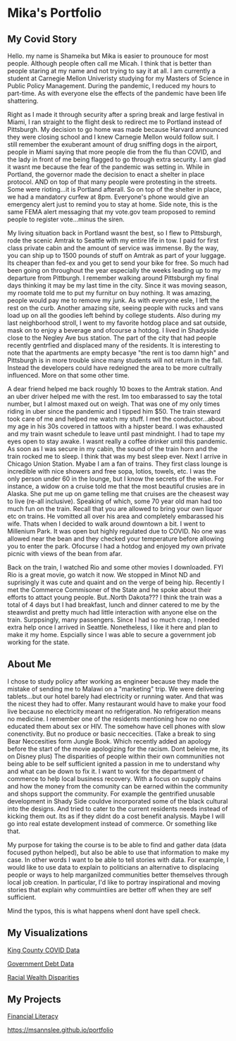 #  Mika's Portfolio

## My Covid Story
  Hello. my name is Shameika but Mika is easier to prounouce for most people. Although people often call me Micah. I think that is better than people staring at my name and not trying to say it at all. I am currently a student at Carnegie Mellon Univeristy studying for my Masters of Science in Public Policy Management. During the pandemic, I reduced my hours to part-time. As with everyone else the effects of the pandemic have been life shattering.  

  Right as I made it through security after a spring break and large festival in Miami, I ran straight to the flight desk to redirect me to Portland instead of Pittsburgh.  My decision to go home was made because Harvard announced they were closing school and I knew Carnegie Mellon would follow suit. I still remember the exuberant amount of drug sniffing dogs in the airport, people in Miami saying that more people die from the flu than COVID, and the lady in front of me being flagged to go through extra security. I am glad it wasnt me because the fear of the pandemic was setting in. While in Portland, the governor made the decision to enact a shelter in place protocol. AND on top of that many people were protesting in the streets. Some were rioting...it is Portland afterall. So on top of the shelter in place, we had a mandatory curfew at 8pm. Everyone's phone would give an emergency alert just to remind you to stay at home. Side note, this is the same FEMA alert messaging that my vote.gov team proposed to remind people to register vote...minus the siren. 
  
   My living situation back in  Portland wasnt the best, so I flew to Pittsburgh, rode the scenic Amtrak to Seattle with my entire life in tow. I paid for first class private cabin and the amount of service was immense. By the way, you can ship up to 1500 pounds of stuff on Amtrak as part of your luggage. Its cheaper than fed-ex and you get to send your bike for free. So much had been going on throughout the year especially the weeks leading up to my departure from Pittburgh. I remember walking around Pittsburgh my final days thinking it may be my last time in the city. Since it was moving season, my roomate told me to put my furnitur on buy nothing. It was amazing, people would pay me to remove my junk. As with everyone esle, I left the rest on the curb. Another amazing site, seeing people with rucks and vans load up on all the goodies left behind by college students. Also during my last neighborhood stroll, I went to my favorite hotdog place and sat outside, mask on to enjoy a beverage and ofcourse a hotdog. I lived in Shadyside close to the Negley Ave bus station. The part of the city that had people recently gentrfied and displaced many of the residents. It is interesting to note that the apartments are empty becasye "the rent is too damn high" and Pittsburgh is in more trouble since many students will not return in the fall. Instead the developers could have redeigned the area to be more cultrally influenced. More on that some other time. 
   
   A dear friend helped me back roughly 10 boxes to the Amtrak station. And an uber driver helped me with the rest. Im too embarassed to say the total number, but I almost maxed out on weigh. That was one of my only times riding in uber since the pandemic and I tipped him $50. The train steward took care of me and helped me watch my stuff. I met the conductor...about my age in his 30s covered in tattoos with a hipster beard. I was exhausted and my train wasnt schedule to leave until past mindnight. I had to tape my eyes open to stay awake. I wasnt really a coffee drinker until this pandemic. As soon as I was secure in my cabin, the sound of the train horn and the train rocked me to sleep. I think that was my best sleep ever. Next I arrive in Chicago Union Station. Myabe I am a fan of trains. They first class lounge is incredible with nice showers and free sopa, lotios, towels, etc. I was the only person under 60 in the lounge, but I know the secrets of the wise. For instance, a widow on a cruise told me that the most beautiful crusies are in Alaska. She put me up on game telling me that cruises are the cheasest way to live (re-all inclusive). Speaking of which, some 70 year old man had too much fun on the train. Recall that you are allowed to bring your own liquor etc on trains. He vomitted all over his area and completely embarassed his wife. Thats when I decided to walk around downtown a bit. I went to Millenium Park. It was open but highly regulated due to COVID. No one was allowed near the bean and they checked your temperature before allowing you to enter the park. Ofocurse I had a hotdog and enjoyed my own private picnic with views of the bean from afar. 
   
   Back on the train, I watched Rio and some other movies I downloaded. FYI Rio is a great movie, go watch it now. We stopped in Minot ND and suprisingly it was cute and quaint and on the verge of being hip. Recently I met the Commerce Commisoner of the State and he spoke about their efforts to attact young people. But..North Dakota??? I think the train was a total of 4 days but I had breakfast, lunch and dinner catered to me by the steawrdist and pretty much had little interaction with anyone else on the train. Surppsingly, many passengers. Since I had so much crap, I needed extra help once I arrived in Seattle. Nonetheless, I like it here and plan to make it my home. Espcially since I was able to secure a government job working for the state. 


## About Me

I chose to study policy after working as engineer because they made the mistake of sending me to Malawi on a "marketing" trip. We were delivering tablets...but our hotel barely had electricity or running water. And that was the nicest they had to offer. Many restaurant would have to make your food live because no electricity meant no refrigeration. No refrigeration means no medicine. I remember one of the residents mentioning how no one educated them about sex or HIV. The somehow have cell phones with slow conenctivity. But no produce or basic neccecities. (Take a break to sing Bear Neccesities form Jungle Book. Which recently added an apology before the start of the movie apologizing for the racism. Dont beleive me, its on Disney plus) The disparities of people within their own communities not being able to be self sufficient ignited a passion in me to understand why and what can be down to fix it. I want to work for the department of commerce to help local business recovery. With a focus on supply chains and how the money from the comunity can be earned within the community and shops support the community. For example the gentrified unusable development in Shady Side couldve incorporated some of the black cultural into the designs. And tried to cater to the current residents needs instead of kicking them out. Its as if they didnt do a cost benefit analysis. Maybe I will go into real estate development instead of commerce. Or something like that. 

My purpose for taking the course is to be able to find and gather data (data focused python helped), but also be able to use that information to make my case. In other words I want to be able to tell stories with data. For example, I would like to use data to explain to politicians an alternative to displacing people or ways to help marganilzed communities better themselves through local job creation. In particular, I'd like to portray inspirational and moving stories that explain why commuintiies are better off when they are self sufficient. 

Mind the typos, this is what happens whenI dont have spell check. 

## My Visualizations

[King County COVID Data](kingcountycovid.md)

[Government Debt Data](/govdebt.md)

[Racial Wealth Disparities](DesignCritique.md)

## My Projects
[Financial Literacy](/ProjectFinancialLiteracy.md)

https://msannslee.github.io/portfolio
